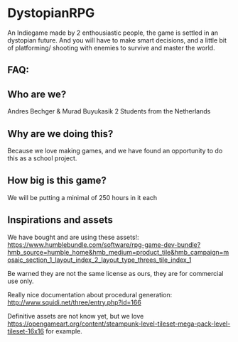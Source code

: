 # DystopianRPG
An Indiegame made by 2 enthousiastic people, the game is settled in an dystopian future. And you will have to make smart decisions, and a little bit of platforming/ shooting with enemies to survive and master the world.

## FAQ:
## Who are we?
Andres Bechger & Murad Buyukasik
2 Students from the Netherlands

## Why are we doing this?
Because we love making games, and we have found an opportunity to do this as a school project.

## How big is this game?
We will be putting a minimal of 250 hours in it each

## Inspirations and assets

We have bought and are using these assets!:
https://www.humblebundle.com/software/rpg-game-dev-bundle?hmb_source=humble_home&hmb_medium=product_tile&hmb_campaign=mosaic_section_1_layout_index_2_layout_type_threes_tile_index_1

Be warned they are not the same license as ours, they are for commercial use only.

Really nice documentation about procedural generation:
http://www.squidi.net/three/entry.php?id=166

Definitive assets are not know yet, but we love https://opengameart.org/content/steampunk-level-tileset-mega-pack-level-tileset-16x16
for example.
